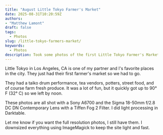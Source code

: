 ```yaml
---
title: "August Little Tokyo Farmer's Market"
date: 2025-08-31T10:20:59Z
authors: 
- "Matthew Lamont"
draft: false
tags:
  - Photos
slug: /little-tokyo-farmers-market/
keywords:
  - Photos
description: Took some photos of the first Little Tokyo Farmer's Market. 
---
```


Little Tokyo in Los Angeles, CA is one of my partner and I's favorite places in the city. They just had their first farmer's market so we had to go.

They had a taiko drum performance, tea vendors, potters, street food, and of course farm fresh produce. It was a lot of fun, but it quickly got up to 90° F (32° C) so we left by noon.

These photos are all shot with a Sony A6700 and the Sigma 18-50mm f/2.8 DC DN Contemporary Lens with a Tiffen Fog 2 Filter. I did light processing in Darktable.

Let me know if you want the full resolution photos, I still have them. I downsized everything using ImageMagick to keep the site light and fast. 
